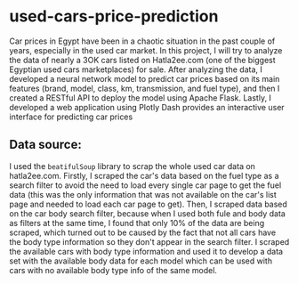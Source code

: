 # used-cars-price-prediction

Car prices in Egypt have been in a chaotic situation in the past couple of years, especially in the used car market. In this project, I will try to analyze the data of nearly a 3OK 
cars listed on Hatla2ee.com (one of the biggest Egyptian used cars marketplaces) for sale. After analyzing the data, I developed a neural network model to predict car prices based on its main
features (brand, model, class, km, transmission, and fuel type), and then I created a RESTful API to deploy the model using Apache Flask. Lastly, I developed a web application using
Plotly Dash provides an interactive user interface for predicting car prices

## Data source:

I used the `beatifulSoup` library to scrap the whole used car data on hatla2ee.com. Firstly, I scraped the car's data based on the fuel type as a search filter to avoid the need to load every single car page to get
the fuel data (this was the only information that was not available on the car's list page and needed to load each car page to get). Then, I scraped data based on the car body search filter, because when I used
both fule and body data as filters at the same time, I found that only 10% of the data are being scraped, which turned out to be caused by the fact that not all cars have the body type information so they don't appear in the search filter.
I scraped the available cars with body type information and used it to develop a data set with the available body data for each model which can be used with cars with no available body type info of the same model.


